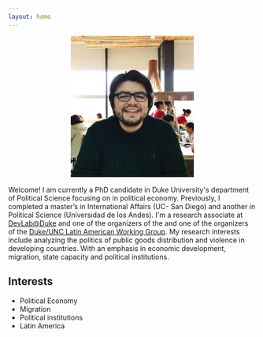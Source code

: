 ```yaml
---
layout: home
---
```


<p align="center">
  <a href="url"><img src= "/assets/images/VillamizarChaparro_NoPort.jpg" width="250" ></a>
</p>

Welcome! I am currently a PhD candidate in Duke University's department of Political Science focusing on in political economy. Previously, I completed a master’s in International Affairs (UC- San Diego) and another in Political Science (Universidad de los Andes). I'm a research associate at [DevLab@Duke](https://www.devlabduke.com/) and one of the organizers of the and one of the organizers of the [Duke/UNC Latin American Working Group](https://lacsconsortium.org/latin-american-politics-working-group/). My research interests include analyzing the politics of public goods distribution and violence in developing countries. With an emphasis in economic development, migration, state capacity and political institutions.



## Interests
- Political Economy
- Migration
- Political institutions
- Latin America
